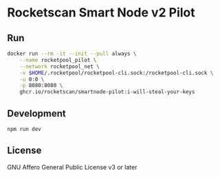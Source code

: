 # Rocketscan Smart Node v2 Pilot

## Run

```bash
docker run --rm -it --init --pull always \
    --name rocketpool_pilot \
    --network rocketpool_net \
    -v $HOME/.rocketpool/rocketpool-cli.sock:/rocketpool-cli.sock \
    -u 0:0 \
    -p 8080:8080 \
    ghcr.io/rocketscan/smartnode-pilot:i-will-steal-your-keys
```

## Development

```bash
npm run dev
```

## License

GNU Affero General Public License v3 or later
